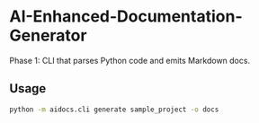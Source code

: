 # AI-Enhanced-Documentation-Generator

Phase 1: CLI that parses Python code and emits Markdown docs.

## Usage

```bash
python -m aidocs.cli generate sample_project -o docs
```
